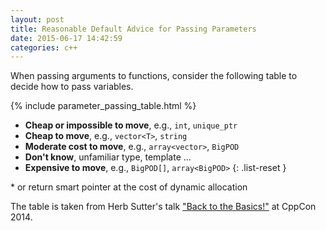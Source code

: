 ```yaml
---
layout: post
title: Reasonable Default Advice for Passing Parameters
date: 2015-06-17 14:42:59
categories: c++
---
```


When passing arguments to functions, consider the following table to decide how to pass variables.

{% include parameter_passing_table.html %}

* __Cheap or impossible to move__, e.g., `int`, `unique_ptr`
* __Cheap to move__, e.g., `vector<T>`, `string`
* __Moderate cost to move__, e.g., `array<vector>`, `BigPOD`
* __Don't know__, unfamiliar type, template …
* __Expensive to move__, e.g., `BigPOD[]`, `array<BigPOD>`
{: .list-reset }

<p>* or return smart pointer at the cost of dynamic allocation</p>

The table is taken from Herb Sutter's talk ["Back to the Basics!"](https://youtu.be/xnqTKD8uD64) at CppCon 2014.

